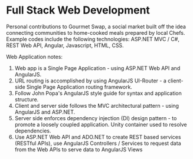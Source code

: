 # Full Stack Web Development
Personal contributions to Gourmet Swap, a social market built off the idea connecting communities to home-cooked meals prepared by local Chefs. Example codes include the following technologies: ASP.NET MVC / C#, REST Web API, Angular, Javascript, HTML, CSS.

Web Application notes:
1) Web app is a Single Page Application - using ASP.NET Web API and AngularJS.
2) URL routing is accomplished by using AngularJS UI-Router - a client-side Single Page Application routing framework.
3) Follow John Popa's AngularJS style guide for syntax and application structure.
4) Client and server side follows the MVC architectural pattern - using AngularJS and ASP.NET.
5) Server side enforces dependency injection (DI) design pattern - to promote a loosely coupled application. Unity container used to resolve dependencies. 
6) Use ASP.NET Web API and ADO.NET to create REST based services (RESTful APIs), use AngularJS Controllers / Services to request data from the Web APIs to serve data to AngularJS Views 
